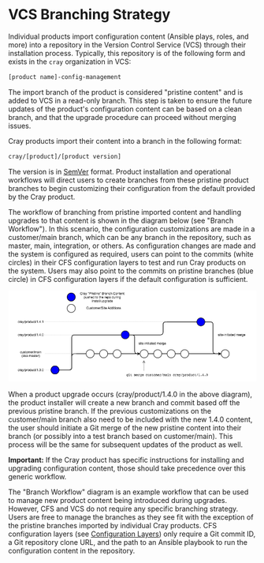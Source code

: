 # VCS Branching Strategy

Individual products import configuration content \(Ansible plays, roles, and more\) into a repository in the Version Control Service \(VCS\) through their installation process. Typically, this repository is of the following form and exists in the `cray` organization in VCS:

```bash
[product name]-config-management
```

The import branch of the product is considered "pristine content" and is added to VCS in a read-only branch. This step is taken to ensure the future updates of the product's configuration content can be based on a clean branch, and that the upgrade procedure can proceed without merging issues.

Cray products import their content into a branch in the following format:

```bash
cray/[product]/[product version]
```

The version is in [SemVer](https://semver.org) format. Product installation and operational workflows will direct users to create branches from these pristine product branches to begin customizing their configuration from the default provided by the Cray product.

The workflow of branching from pristine imported content and handling upgrades to that content is shown in the diagram below \(see "Branch Workflow"\). In this scenario, the configuration customizations are made in a customer/main branch, which can be any branch in the repository, such as master, main, integration, or others. As configuration changes are made and the system is configured as required, users can point to the commits \(white circles\) in their CFS configuration layers to test and run Cray products on the system. Users may also point to the commits on pristine branches \(blue circle\) in CFS configuration layers if the default configuration is sufficient.

![Branch Workflow](../../img/operations/branch_workflow.png)

When a product upgrade occurs \(cray/product/1.4.0 in the above diagram\), the product installer will create a new branch and commit based off the previous pristine branch. If the previous customizations on the customer/main branch also need to be included with the new 1.4.0 content, the user should initiate a Git merge of the new pristine content into their branch \(or possibly into a test branch based on customer/main\). This process will be the same for subsequent updates of the product as well.

**Important:** If the Cray product has specific instructions for installing and upgrading configuration content, those should take precedence over this generic workflow.

The "Branch Workflow" diagram is an example workflow that can be used to manage new product content being introduced during upgrades. However, CFS and VCS do not require any specific branching strategy. Users are free to manage the branches as they see fit with the exception of the pristine branches imported by individual Cray products. CFS configuration layers \(see [Configuration Layers](Configuration_Layers.md)\) only require a Git commit ID, a Git repository clone URL, and the path to an Ansible playbook to run the configuration content in the repository.

